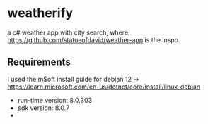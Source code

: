 # weatherify
a c# weather app with city search, where https://github.com/statueofdavid/weather-app is the inspo.

## Requirements
I used the m$oft install guide for debian 12 -> https://learn.microsoft.com/en-us/dotnet/core/install/linux-debian
+ run-time version: 8.0.303
+ sdk version: 8.0.7
+
